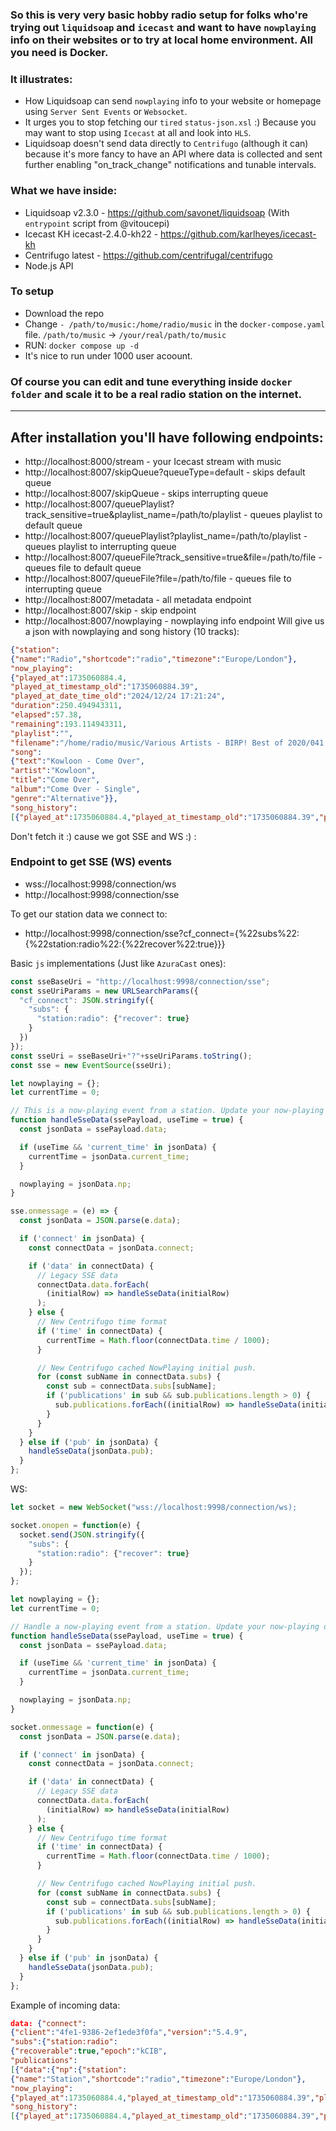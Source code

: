 ### So this is very very basic hobby radio setup for folks who're trying out `liquidsoap` and `icecast` and want to have `nowplaying` info on their websites or to try at local home environment. All you need is Docker.

### It illustrates:

- How Liquidsoap can send `nowplaying` info to your website or homepage using `Server Sent Events` or `Websocket`. 
- It urges you to stop fetching our `tired` `status-json.xsl` :) Because you may want to stop using `Icecast` at all and look into `HLS`.
- Liquidsoap doesn't send data directly to `Centrifugo` (although it can) because it's more fancy to have an API where data is collected and sent further enabling "on_track_change" notifications and tunable intervals.

### What we have inside:

- Liquidsoap v2.3.0 - https://github.com/savonet/liquidsoap (With `entrypoint` script from @vitoucepi)
- Icecast KH icecast-2.4.0-kh22 - https://github.com/karlheyes/icecast-kh
- Centrifugo latest - https://github.com/centrifugal/centrifugo
- Node.js API

### To setup

- Download the repo
- Change `- /path/to/music:/home/radio/music` in the `docker-compose.yaml` file. `/path/to/music` -> `/your/real/path/to/music`
- RUN: `docker compose up -d`
- It's nice to run under 1000 user acoount.

### Of course you can edit and tune everything inside `docker folder` and scale it to be a real radio station on the internet. 

<hr/>

## After installation you'll have following endpoints:

- http://localhost:8000/stream - your Icecast stream with music
- http://localhost:8007/skipQueue?queueType=default - skips default queue
- http://localhost:8007/skipQueue - skips interrupting queue
- http://localhost:8007/queuePlaylist?track_sensitive=true&playlist_name=/path/to/playlist - queues playlist to default queue
- http://localhost:8007/queuePlaylist?playlist_name=/path/to/playlist - queues playlist to interrupting queue
- http://localhost:8007/queueFile?track_sensitive=true&file=/path/to/file - queues file to default queue
- http://localhost:8007/queueFile?file=/path/to/file - queues file to interrupting queue
- http://localhost:8007/metadata - all metadata endpoint
- http://localhost:8007/skip - skip endpoint 
- http://localhost:8007/nowplaying - nowplaying info endpoint
Will give us a json with nowplaying and song history (10 tracks):

```json
{"station":
{"name":"Radio","shortcode":"radio","timezone":"Europe/London"},
"now_playing":
{"played_at":1735060884.4,
"played_at_timestamp_old":"1735060884.39",
"played_at_date_time_old":"2024/12/24 17:21:24",
"duration":250.494943311,
"elapsed":57.38,
"remaining":193.114943311,
"playlist":"",
"filename":"/home/radio/music/Various Artists - BIRP! Best of 2020/041 - Kowloon - Come Over.mp3",
"song":
{"text":"Kowloon - Come Over",
"artist":"Kowloon",
"title":"Come Over",
"album":"Come Over - Single",
"genre":"Alternative"}},
"song_history":
[{"played_at":1735060884.4,"played_at_timestamp_old":"1735060884.39","played_at_timestamp":1735060884.4,"played_at_date_time_old":"2024/12/24 17:21:24","played_at_date_time":"2024/12/24 17:21:24","playlist":"","filename":"/home/radio/music/Various Artists - BIRP! Best of 2020/041 - Kowloon - Come Over.mp3","song":{"text":"Kowloon - Come Over","artist":"Kowloon","title":"Come Over","album":"Come Over - Single","genre":"Alternative"}}]}

```

Don't fetch it :) cause we got SSE and WS :) :

### Endpoint to get SSE (WS) events

- wss://localhost:9998/connection/ws
- http://localhost:9998/connection/sse

To get our station data we connect to: 

- http://localhost:9998/connection/sse?cf_connect={%22subs%22:{%22station:radio%22:{%22recover%22:true}}}

Basic `js` implementations (Just like `AzuraCast` ones): 

```js
const sseBaseUri = "http://localhost:9998/connection/sse";
const sseUriParams = new URLSearchParams({
  "cf_connect": JSON.stringify({
    "subs": {
      "station:radio": {"recover": true}
    }
  })
});
const sseUri = sseBaseUri+"?"+sseUriParams.toString();
const sse = new EventSource(sseUri);

let nowplaying = {};
let currentTime = 0;

// This is a now-playing event from a station. Update your now-playing data accordingly.
function handleSseData(ssePayload, useTime = true) {
  const jsonData = ssePayload.data;

  if (useTime && 'current_time' in jsonData) {
    currentTime = jsonData.current_time;
  }

  nowplaying = jsonData.np;
}

sse.onmessage = (e) => {
  const jsonData = JSON.parse(e.data);

  if ('connect' in jsonData) {
    const connectData = jsonData.connect;

    if ('data' in connectData) {
      // Legacy SSE data
      connectData.data.forEach(
        (initialRow) => handleSseData(initialRow)
      );
    } else {
      // New Centrifugo time format
      if ('time' in connectData) {
        currentTime = Math.floor(connectData.time / 1000);
      }

      // New Centrifugo cached NowPlaying initial push.
      for (const subName in connectData.subs) {
        const sub = connectData.subs[subName];
        if ('publications' in sub && sub.publications.length > 0) {
          sub.publications.forEach((initialRow) => handleSseData(initialRow, false));
        }
      }
    }
  } else if ('pub' in jsonData) {
    handleSseData(jsonData.pub);
  }
};
```

WS:

```js
let socket = new WebSocket("wss://localhost:9998/connection/ws);

socket.onopen = function(e) {
  socket.send(JSON.stringify({
    "subs": {
      "station:radio": {"recover": true}
    }
  });
};

let nowplaying = {};
let currentTime = 0;

// Handle a now-playing event from a station. Update your now-playing data accordingly.
function handleSseData(ssePayload, useTime = true) {
  const jsonData = ssePayload.data;

  if (useTime && 'current_time' in jsonData) {
    currentTime = jsonData.current_time;
  }

  nowplaying = jsonData.np;
}

socket.onmessage = function(e) {
  const jsonData = JSON.parse(e.data);

  if ('connect' in jsonData) {
    const connectData = jsonData.connect;

    if ('data' in connectData) {
      // Legacy SSE data
      connectData.data.forEach(
        (initialRow) => handleSseData(initialRow)
      );
    } else {
      // New Centrifugo time format
      if ('time' in connectData) {
        currentTime = Math.floor(connectData.time / 1000);
      }

      // New Centrifugo cached NowPlaying initial push.
      for (const subName in connectData.subs) {
        const sub = connectData.subs[subName];
        if ('publications' in sub && sub.publications.length > 0) {
          sub.publications.forEach((initialRow) => handleSseData(initialRow, false));
        }
      }
    }
  } else if ('pub' in jsonData) {
    handleSseData(jsonData.pub);
  }
};
```

Example of incoming data:

```json
data: {"connect":
{"client":"4fe1-9386-2ef1ede3f0fa","version":"5.4.9",
"subs":{"station:radio":
{"recoverable":true,"epoch":"kCIB",
"publications":
[{"data":{"np":{"station":
{"name":"Station","shortcode":"radio","timezone":"Europe/London"},
"now_playing":
{"played_at":1735060884.4,"played_at_timestamp_old":"1735060884.39","played_at_timestamp":1735060884.4,"played_at_date_time_old":"2024/12/24 17:21:24","played_at_date_time":"2024/12/24 17:21:24","duration":250.494943311,"elapsed":12.66,"remaining":237.834943311,"playlist":"","filename":"/home/radio/music/Various Artists - BIRP! Best of 2020/041 - Kowloon - Come Over.mp3","song":{"text":"Kowloon - Come Over","artist":"Kowloon","title":"Come Over","album":"Come Over - Single","genre":"Alternative"}},
"song_history":
[{"played_at":1735060884.4,"played_at_timestamp_old":"1735060884.39","played_at_timestamp":1735060884.4,"played_at_date_time_old":"2024/12/24 17:21:24","played_at_date_time":"2024/12/24 17:21:24","playlist":"","filename":"/home/radio/music/Various Artists - BIRP! Best of 2020/041 - Kowloon - Come Over.mp3","song":{"text":"Kowloon - Come Over","artist":"Kowloon","title":"Come Over","album":"Come Over - Single","genre":"Alternative"}}]}},"offset":3}],"recovered":true,"positioned":true,"was_recovering":true}},"ping":25,"session":"043b7d46-ab47","time":1735060899380}}
```
